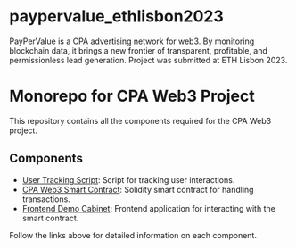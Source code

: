 # paypervalue_ethlisbon2023
PayPerValue is a CPA advertising network for web3. By monitoring blockchain data, it brings a new frontier of transparent, profitable, and permissionless lead generation. Project was submitted at ETH Lisbon 2023.

# Monorepo for CPA Web3 Project

This repository contains all the components required for the CPA Web3 project.

## Components

- [User Tracking Script](./tracking_script/README.md): Script for tracking user interactions.
- [CPA Web3 Smart Contract](./smartcontract/README.md): Solidity smart contract for handling transactions.
- [Frontend Demo Cabinet](./frontend_cabinet/README.md): Frontend application for interacting with the smart contract.

Follow the links above for detailed information on each component.
